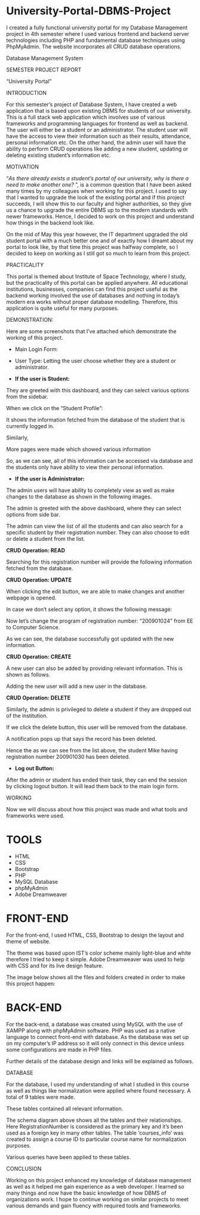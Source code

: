 # University-Portal-DBMS-Project
I created a fully functional university portal for my Database Management project in 4th semester where I used various frontend and backend server technologies including PHP and fundamental database techniques using PhpMyAdmin. The website incorporates all CRUD database operations.

Database Management System 




SEMESTER PROJECT REPORT

“University Portal”













INTRODUCTION

For this semester’s project of Database System, I have created a web application that is based upon existing DBMS for students of our university. This is a full stack web application which involves use of various frameworks and programming languages for frontend as well as backend. The user will either be a student or an administrator. The student user will have the access to view their information such as their results, attendance, personal information etc. On the other hand, the admin user will have the ability to perform CRUD operations like adding a new student, updating or deleting existing student’s information etc.  

MOTIVATION

“*As there already exists a student’s portal of our university, why is there a need to make another one?* ”, is a common question that I have been asked many times by my colleagues when working for this project. I used to say that I wanted to upgrade the look of the existing portal and if this project succeeds, I will show this to our faculty and higher authorities, so they give us a chance to upgrade the entire DBMS up to the modern standards with newer frameworks. Hence, I decided to work on this project and understand how things in the backend look like. 

On the mid of May this year however, the IT department upgraded the old student portal with a much better one and of exactly how I dreamt about my portal to look like, by that time this project was halfway complete, so I decided to keep on working as I still got so much to learn from this project.

PRACTICALITY

This portal is themed about Institute of Space Technology, where I study, but the practicality of this portal can be applied anywhere. All educational institutions, businesses, companies can find this project useful as the backend working involved the use of databases and nothing in today’s modern era works without proper database modelling. Therefore, this application is quite useful for many purposes.

DEMONSTRATION:

Here are some screenshots that I’ve attached which demonstrate the working of this project.

- Main Login Form:


- User Type: Letting the user choose whether they are a student or administrator.

- **If the user is Student:**

They are greeted with this dashboard, and they can select various options from the sidebar.


When we click on the “Student Profile”:



It shows the information fetched from the database of the student that is currently logged in.

Similarly,

More pages were made which showed various information









So, as we can see, all of this information can be accessed via database and the students only have ability to view their personal information.

- **If the user is Administrator:**

The admin users will have ability to completely view as well as make changes to the database as shown in the following images.

The admin is greeted with the above dashboard, where they can select options from side bar.

The admin can view the list of all the students and can also search for a specific student by their registration number. They can also choose to edit or delete a student from the list.

**CRUD Operation: READ**


Searching for this registration number will provide the following information fetched from the database.


**CRUD Operation: UPDATE**

When clicking the edit button, we are able to make changes and another webpage is opened.










In case we don’t select any option, it shows the following message:


Now let’s change the program of registration number: “200901024” from EE to Computer Science. 

As we can see, the database successfully got updated with the new information.



**CRUD Operation: CREATE**

A new user can also be added by providing relevant information. This is shown as follows.

Adding the new user will add a new user in the database.

**CRUD Operation: DELETE**

Similarly, the admin is privileged to delete a student if they are dropped out of the institution.

If we click the delete button, this user will be removed from the database.



A notification pops up that says the record has been deleted.

Hence the as we can see from the list above, the student Mike having registration number 200901030 has been deleted.





- **Log out Button:**

After the admin or student has ended their task, they can end the session by clicking logout button. It will lead them back to the main login form.


WORKING

Now we will discuss about how this project was made and what tools and frameworks were used.

# TOOLS
- HTML
- CSS
- Bootstrap 
- PHP
- MySQL Database
- phpMyAdmin
- Adobe Dreamweaver

# FRONT-END
For the front-end, I used HTML, CSS, Bootstrap to design the layout and theme of website.

The theme was based upon IST’s color scheme mainly light-blue and white therefore I tried to keep it simple. Adobe Dreamweaver was used to help with CSS and for its live design feature.


The image below shows all the files and folders created in order to make this project happen:



# BACK-END
For the back-end, a database was created using MySQL with the use of XAMPP along with phpMyAdmin software. PHP was used as a native language to connect front-end with database. As the database was set up on my computer’s IP address so it will only connect in this device unless some configurations are made in PHP files.

Further details of the database design and links will be explained as follows.

DATABASE

For the database, I used my understanding of what I studied in this course as well as things like normalization were applied where found necessary. A total of 9 tables were made.

These tables contained all relevant information.  

The schema diagram above shows all the tables and their relationships. Here RegistrationNumber is considered as the primary key and it’s been used as a foreign key in many other tables. The table ‘courses\_info’ was created to assign a course ID to particular course name for normalization purposes.

Various queries have been applied to these tables.

CONCLUSION 

Working on this project enhanced my knowledge of database management as well as it helped me gain experience as a web developer. I learned so many things and now have the basic knowledge of how DBMS of organizations work. I hope to continue working on similar projects to meet various demands and gain fluency with required tools and frameworks.


